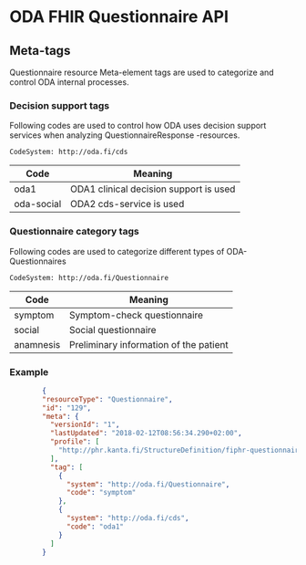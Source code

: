 # ODA FHIR Questionnaire API

## Meta-tags

Questionnaire resource Meta-element tags are used to categorize and control ODA internal processes.

### Decision support tags

Following codes are used to control how ODA uses decision support services when analyzing QuestionnaireResponse -resources. 

`CodeSystem: http://oda.fi/cds`

| Code          | Meaning     |
| ------------- |-------------|
| oda1      | ODA1 clinical decision support is used |
| oda-social| ODA2 cds-service is used|


### Questionnaire category tags

Following codes are used to categorize different types of ODA-Questionnaires

`CodeSystem: http://oda.fi/Questionnaire`

| Code          | Meaning     |
| ------------- |-------------|
| symptom      | Symptom-check questionnaire |
| social | Social questionnaire |
| anamnesis | Preliminary information of the patient |


### Example

```json 
        {
        "resourceType": "Questionnaire",
        "id": "129",
        "meta": {
          "versionId": "1",
          "lastUpdated": "2018-02-12T08:56:34.290+02:00",
          "profile": [
            "http://phr.kanta.fi/StructureDefinition/fiphr-questionnaire-stu3"
          ],
          "tag": [
            {
              "system": "http://oda.fi/Questionnaire",
              "code": "symptom"
            },
            {
              "system": "http://oda.fi/cds",
              "code": "oda1"
            }
          ]
        }
```
